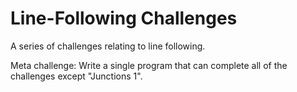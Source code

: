 # Line-Following Challenges

A series of challenges relating to line following.

Meta challenge: Write a single program that can complete all of the challenges except "Junctions 1".

